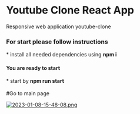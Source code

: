 # Youtube Clone React App
Responsive web application  youtube-clone
</br>
<h3>For start please follow instructions </h3>
* install all needed dependencies using <b> npm i </b> <br/>
<h4>You are ready to start</h4>
* start by <b>npm run start</b> 
</br>
</br>
#Go to main page

[![2023-01-08-15-48-08.png](https://i.postimg.cc/3NRh6mvp/2023-01-08-15-48-08.png)](https://postimg.cc/N9WZ2ybf)








